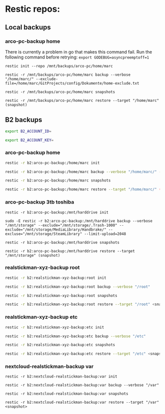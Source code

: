 # Restic repos:

## Local backups

### arco-pc-backup home

There is currently a problem in go that makes this command fail. Run the following command before retrying: `export GODEBUG=asyncpreemptoff=1`  
```
restic init --repo /mnt/backups/arco-pc/home/marc
```
```
restic -r /mnt/backups/arco-pc/home/marc backup --verbose "/home/marc/" --exclude-file=/home/marc/GitProjects/config/Dokumente/home-exclude.txt
```
```
restic -r /mnt/backups/arco-pc/home/marc snapshots
```
```
restic -r /mnt/backups/arco-pc/home/marc restore --target "/home/marc" (snapshot)
```

## B2 backups

```bash
export B2_ACCOUNT_ID=
```
```bash
export B2_ACCOUNT_KEY=
```

### arco-pc-backup home

```bash
restic -r b2:arco-pc-backup:/home/marc init
```
```bash
restic -r b2:arco-pc-backup:/home/marc backup --verbose "/home/marc/" --exclude-file=/home/marc/GitProjects/config/Dokumente/home-exclude.txt
```
```bash
restic -r b2:arco-pc-backup:/home/marc snapshots
```
```bash
restic -r b2:arco-pc-backup:/home/marc restore --target "/home/marc/" (snapshot)
```

### arco-pc-backup 3tb toshiba

```
restic -r b2:arco-pc-backup:/mnt/harddrive init
```
```
sudo -E restic -r b2:arco-pc-backup:/mnt/harddrive backup --verbose "/mnt/storage" --exclude="/mnt/storage/.Trash-1000" --exclude="/mnt/storage/MediaLibrary/Handbrake/" --excluse="/mnt/storage/SteamLibrary" --limit-upload=2048
```
```
restic -r b2:arco-pc-backup:/mnt/harddrive snapshots
```
```
restic -r b2:arco-pc-backup:/mnt/harddrive restore --target "/mnt/storage" (snapshot)
```

### realstickman-xyz-backup root

```bash
restic -r b2:realstickman-xyz-backup:root init
```
```bash
restic -r b2:realstickman-xyz-backup:root backup --verbose "/root"
```
```bash
restic -r b2:realstickman-xyz-backup:root snapshots 
```
```bash
restic -r b2:realstickman-xyz-backup:root restore --target "/root" <snapshot>
```

### realstickman-xyz-backup etc

```bash
restic -r b2:realstickman-xyz-backup:etc init
```
```bash
restic -r b2:realstickman-xyz-backup:etc backup --verbose "/etc"
```
```bash
restic -r b2:realstickman-xyz-backup:etc snapshots 
```
```bash
restic -r b2:realstickman-xyz-backup:etc restore --target "/etc" <snapshot>
```

### nextcloud-realstickman-backup var

```
restic -r b2:nextcloud-realstickman-backup:var init
```
```
restic -r b2:nextcloud-realstickman-backup:var backup --verbose "/var"
```
```
restic -r b2:nextcloud-realstickman-backup:var snapshots 
```
```
restic -r b2:nextcloud-realstickman-backup:var restore --target "/var" <snapshot>
```
